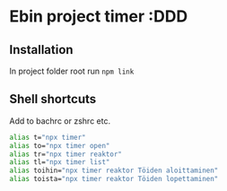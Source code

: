 # Ebin project timer :DDD

## Installation

In project folder root run `npm link`

## Shell shortcuts

Add to bachrc or zshrc etc.
```bash
alias t="npx timer"
alias to="npx timer open"
alias tr="npx timer reaktor"
alias tl="npx timer list"
alias toihin="npx timer reaktor Töiden aloittaminen"
alias toista="npx timer reaktor Töiden lopettaminen"
```